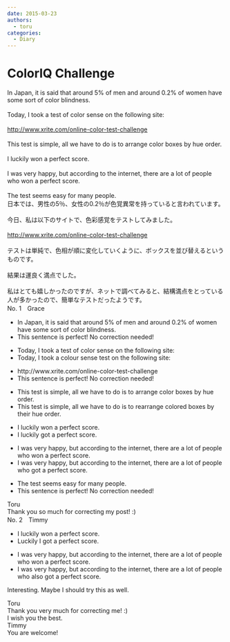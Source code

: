 ```yaml
---
date: 2015-03-23
authors:
  - toru
categories:
  - Diary
---
```


<h1 id="subject_show">ColorIQ Challenge</h1>
<div class="date" hidden>Mar 23, 2015 16:24</div>
<div id="post"><div id="body_show_ori">
In Japan, it is said that around 5% of men and around 0.2% of women have some sort of color blindness.<br/><br/>Today, I took a test of color sense on the following site:<br/><br/><a href="http://www.xrite.com/online-color-test-challenge" target="_blank">http://www.xrite.com/online-color-test-challenge</a><br/><br/>This test is simple, all we have to do is to arrange color boxes by hue order.<br/><br/>I luckily won a perfect score.<br/><br/>I was very happy, but according to the internet, there are a lot of people who won a perfect score.<br/><br/>The test seems easy for many people.
</div></div>

<!-- more -->

<div id="post_ja"><div id="body_show_mo">
日本では、男性の5％、女性の0.2％が色覚異常を持っていると言われています。<br/><br/>今日、私は以下のサイトで、色彩感覚をテストしてみました。<br/><br/><a href="http://www.xrite.com/online-color-test-challenge" target="_blank">http://www.xrite.com/online-color-test-challenge</a><br/><br/>テストは単純で、色相が順に変化していくように、ボックスを並び替えるというものです。<br/><br/>結果は運良く満点でした。<br/><br/>私はとても嬉しかったのですが、ネットで調べてみると、結構満点をとっている人が多かったので、簡単なテストだったようです。
</div></div>
<div id="block"><div class="first_name"> No. 1　<span class="just_name">Grace </span></div><div id="block2">
<ul class="correction_field">
<li class="incorrect">In Japan, it is said that around 5% of men and around 0.2% of women have some sort of color blindness.</li>
<li class="corrected perfect">This sentence is perfect! No correction needed!</li>
</ul>
<ul class="correction_field">
<li class="incorrect">Today, I took a test of color sense on the following site:</li>
<li class="corrected correct">
Today, I took a colour sense test on the following site:
</li>
</ul>
<ul class="correction_field">
<li class="incorrect">http://www.xrite.com/online-color-test-challenge</li>
<li class="corrected perfect">This sentence is perfect! No correction needed!</li>
</ul>
<ul class="correction_field">
<li class="incorrect">This test is simple, all we have to do is to arrange color boxes by hue order.</li>
<li class="corrected correct">
This test is simple, all we have to do is to rearrange colored boxes by their hue order.
</li>
</ul>
<ul class="correction_field">
<li class="incorrect">I luckily won a perfect score.</li>
<li class="corrected correct">
I luckily got a perfect score.
</li>
</ul>
<ul class="correction_field">
<li class="incorrect">I was very happy, but according to the internet, there are a lot of people who won a perfect score.</li>
<li class="corrected correct">
I was very happy, but according to the internet, there are a lot of people who got a perfect score.
</li>
</ul>
<ul class="correction_field">
<li class="incorrect">The test seems easy for many people.</li>
<li class="corrected perfect">This sentence is perfect! No correction needed!</li>
</ul>
</div><div class="name"><span class="just_name">Toru</span><br>
Thank you so much for correcting my post! :)
</div>
</div>
<div id="block"><div class="first_name"> No. 2　<span class="just_name">Timmy</span></div><div id="block2">
<ul class="correction_field">
<li class="incorrect">I luckily won a perfect score.</li>
<li class="corrected correct">
Luckily I got a perfect score.
</li>
</ul>
<ul class="correction_field">
<li class="incorrect">I was very happy, but according to the internet, there are a lot of people who won a perfect score.</li>
<li class="corrected correct">
I was very happy, but according to the internet, there are a lot of people who <span class="f_blue">also </span>got a perfect score.
</li>
</ul>
<p class="comment_small">
 Interesting. Maybe I should try this as well.
</p>

</div><div class="name"><span class="just_name">Toru</span><br>
Thank you very much for correcting me! :)<br/>I wish you the best.
</div>
<div class="name"><span class="just_name">Timmy</span><br>
You are welcome!
</div>
</div>
